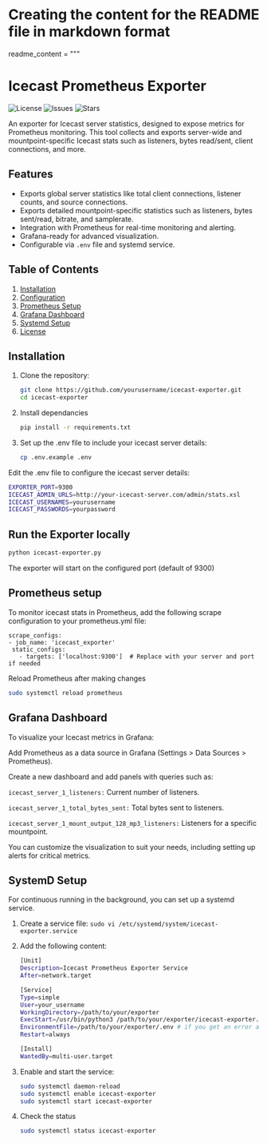# Creating the content for the README file in markdown format
readme_content = """
# Icecast Prometheus Exporter

![License](https://img.shields.io/github/license/yourusername/icecast-exporter)
![Issues](https://img.shields.io/github/issues/yourusername/icecast-exporter)
![Stars](https://img.shields.io/github/stars/yourusername/icecast-exporter)

An exporter for Icecast server statistics, designed to expose metrics for Prometheus monitoring. This tool collects and exports server-wide and mountpoint-specific Icecast stats such as listeners, bytes read/sent, client connections, and more.

## Features

- Exports global server statistics like total client connections, listener counts, and source connections.
- Exports detailed mountpoint-specific statistics such as listeners, bytes sent/read, bitrate, and samplerate.
- Integration with Prometheus for real-time monitoring and alerting.
- Grafana-ready for advanced visualization.
- Configurable via `.env` file and systemd service.

## Table of Contents

1. [Installation](#installation)
2. [Configuration](#configuration)
3. [Prometheus Setup](#prometheus-setup)
4. [Grafana Dashboard](#grafana-dashboard)
5. [Systemd Setup](#systemd-setup)
6. [License](#license)

## Installation

1. Clone the repository:
   ```bash
   git clone https://github.com/yourusername/icecast-exporter.git
   cd icecast-exporter
2. Install dependancies
   ```bash
   pip install -r requirements.txt

3. Set up the .env file to include your icecast server details:
   ```bash
   cp .env.example .env
Edit the .env file to configure the icecast server details:
   ```bash
   EXPORTER_PORT=9300
   ICECAST_ADMIN_URLS=http://your-icecast-server.com/admin/stats.xsl
   ICECAST_USERNAMES=yourusername
   ICECAST_PASSWORDS=yourpassword
   ```
## Run the Exporter locally
   ```bash
   python icecast-exporter.py
   ```
The exporter will start on the configured port (default of 9300)

## Prometheus setup

To monitor icecast stats in Prometheus, add the following scrape configuration to your prometheus.yml file:
   ```
   scrape_configs:
  - job_name: 'icecast_exporter'
    static_configs:
      - targets: ['localhost:9300']  # Replace with your server and port if needed
   ```
 Reload Prometheus after making changes

   ```bash
   sudo systemctl reload prometheus
   ```
## Grafana Dashboard
To visualize your Icecast metrics in Grafana:

Add Prometheus as a data source in Grafana (Settings > Data Sources > Prometheus).

Create a new dashboard and add panels with queries such as:

   ```icecast_server_1_listeners:``` Current number of listeners.

   ```icecast_server_1_total_bytes_sent:``` Total bytes sent to listeners.

   ```icecast_server_1_mount_output_128_mp3_listeners:``` Listeners for a specific mountpoint.

You can customize the visualization to suit your needs, including setting up alerts for critical metrics.

## SystemD Setup
For continuous running in the background, you can set up a systemd service.
1. Create a service file:
   ```sudo vi /etc/systemd/system/icecast-exporter.service```
2. Add the following content:

   ``` bash
   [Unit]
   Description=Icecast Prometheus Exporter Service
   After=network.target

   [Service]
   Type=simple
   User=your_username
   WorkingDirectory=/path/to/your/exporter
   ExecStart=/usr/bin/python3 /path/to/your/exporter/icecast-exporter.py
   EnvironmentFile=/path/to/your/exporter/.env # if you get an error about .env file missing, use the start-exporter.sh here and put the path to your .env file path into the .sh script
   Restart=always

   [Install]
   WantedBy=multi-user.target
   ```
   
4. Enable and start the service:
   ```bash
   sudo systemctl daemon-reload
   sudo systemctl enable icecast-exporter
   sudo systemctl start icecast-exporter
   ```
5. Check the status
   ```bash
   sudo systemctl status icecast-exporter
   ```

   
